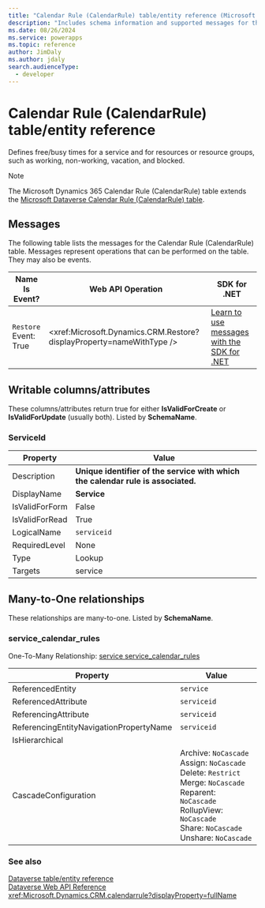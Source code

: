 ```yaml
---
title: "Calendar Rule (CalendarRule) table/entity reference (Microsoft Dynamics 365)"
description: "Includes schema information and supported messages for the Calendar Rule (CalendarRule) table/entity with Microsoft Dynamics 365."
ms.date: 08/26/2024
ms.service: powerapps
ms.topic: reference
author: JimDaly
ms.author: jdaly
search.audienceType: 
  - developer
---
```


# Calendar Rule (CalendarRule) table/entity reference

Defines free/busy times for a service and for resources or resource groups, such as working, non-working, vacation, and blocked.

> [!NOTE]
> The Microsoft Dynamics 365 Calendar Rule (CalendarRule) table extends the [Microsoft Dataverse Calendar Rule (CalendarRule) table](/power-apps/developer/data-platform/reference/entities/calendarrule).


## Messages

The following table lists the messages for the Calendar Rule (CalendarRule) table.
Messages represent operations that can be performed on the table. They may also be events.

| Name <br />Is Event? |Web API Operation |SDK for .NET |
| ---- | ----- |----- |
| `Restore`<br />Event: True |<xref:Microsoft.Dynamics.CRM.Restore?displayProperty=nameWithType /> |[Learn to use messages with the SDK for .NET](/power-apps/developer/data-platform/org-service/use-messages)|


## Writable columns/attributes

These columns/attributes return true for either **IsValidForCreate** or **IsValidForUpdate** (usually both). Listed by **SchemaName**.

### <a name="BKMK_ServiceId"></a> ServiceId

|Property|Value|
|---|---|
|Description|**Unique identifier of the service with which the calendar rule is associated.**|
|DisplayName|**Service**|
|IsValidForForm|False|
|IsValidForRead|True|
|LogicalName|`serviceid`|
|RequiredLevel|None|
|Type|Lookup|
|Targets|service|


## Many-to-One relationships

These relationships are many-to-one. Listed by **SchemaName**.

### <a name="BKMK_service_calendar_rules"></a> service_calendar_rules

One-To-Many Relationship: [service service_calendar_rules](service.md#BKMK_service_calendar_rules)

|Property|Value|
|---|---|
|ReferencedEntity|`service`|
|ReferencedAttribute|`serviceid`|
|ReferencingAttribute|`serviceid`|
|ReferencingEntityNavigationPropertyName|`serviceid`|
|IsHierarchical||
|CascadeConfiguration|Archive: `NoCascade`<br />Assign: `NoCascade`<br />Delete: `Restrict`<br />Merge: `NoCascade`<br />Reparent: `NoCascade`<br />RollupView: `NoCascade`<br />Share: `NoCascade`<br />Unshare: `NoCascade`|



### See also

[Dataverse table/entity reference](../about-entity-reference.md)  
[Dataverse Web API Reference](/power-apps/developer/data-platform/webapi/reference/about)   
<xref:Microsoft.Dynamics.CRM.calendarrule?displayProperty=fullName>
